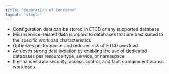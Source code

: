 ```yaml
---
title: "Separation of Concerns"
layout: "simple"
---
```


- Configuration data can be stored in ETCD or any supported database
- Microservice-related data is routed to databases that are best suited to the specific workload characteristics
- Optimizes performance and reduces risk of ETCD overload
- Achieves strong data isolation by enabling the use of dedicated databases per resource type, service, or namespace
- It enhances data security, access control, and fault containment across workloads